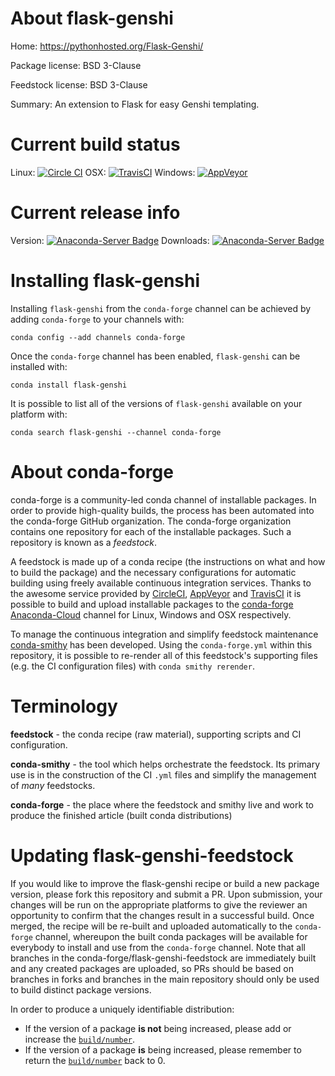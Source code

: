 About flask-genshi
==================

Home: https://pythonhosted.org/Flask-Genshi/

Package license: BSD 3-Clause

Feedstock license: BSD 3-Clause

Summary: An extension to Flask for easy Genshi templating.



Current build status
====================

Linux: [![Circle CI](https://circleci.com/gh/conda-forge/flask-genshi-feedstock.svg?style=shield)](https://circleci.com/gh/conda-forge/flask-genshi-feedstock)
OSX: [![TravisCI](https://travis-ci.org/conda-forge/flask-genshi-feedstock.svg?branch=master)](https://travis-ci.org/conda-forge/flask-genshi-feedstock)
Windows: [![AppVeyor](https://ci.appveyor.com/api/projects/status/github/conda-forge/flask-genshi-feedstock?svg=True)](https://ci.appveyor.com/project/conda-forge/flask-genshi-feedstock/branch/master)

Current release info
====================
Version: [![Anaconda-Server Badge](https://anaconda.org/conda-forge/flask-genshi/badges/version.svg)](https://anaconda.org/conda-forge/flask-genshi)
Downloads: [![Anaconda-Server Badge](https://anaconda.org/conda-forge/flask-genshi/badges/downloads.svg)](https://anaconda.org/conda-forge/flask-genshi)

Installing flask-genshi
=======================

Installing `flask-genshi` from the `conda-forge` channel can be achieved by adding `conda-forge` to your channels with:

```
conda config --add channels conda-forge
```

Once the `conda-forge` channel has been enabled, `flask-genshi` can be installed with:

```
conda install flask-genshi
```

It is possible to list all of the versions of `flask-genshi` available on your platform with:

```
conda search flask-genshi --channel conda-forge
```


About conda-forge
=================

conda-forge is a community-led conda channel of installable packages.
In order to provide high-quality builds, the process has been automated into the
conda-forge GitHub organization. The conda-forge organization contains one repository
for each of the installable packages. Such a repository is known as a *feedstock*.

A feedstock is made up of a conda recipe (the instructions on what and how to build
the package) and the necessary configurations for automatic building using freely
available continuous integration services. Thanks to the awesome service provided by
[CircleCI](https://circleci.com/), [AppVeyor](http://www.appveyor.com/)
and [TravisCI](https://travis-ci.org/) it is possible to build and upload installable
packages to the [conda-forge](https://anaconda.org/conda-forge)
[Anaconda-Cloud](http://docs.anaconda.org/) channel for Linux, Windows and OSX respectively.

To manage the continuous integration and simplify feedstock maintenance
[conda-smithy](http://github.com/conda-forge/conda-smithy) has been developed.
Using the ``conda-forge.yml`` within this repository, it is possible to re-render all of
this feedstock's supporting files (e.g. the CI configuration files) with ``conda smithy rerender``.


Terminology
===========

**feedstock** - the conda recipe (raw material), supporting scripts and CI configuration.

**conda-smithy** - the tool which helps orchestrate the feedstock.
                   Its primary use is in the construction of the CI ``.yml`` files
                   and simplify the management of *many* feedstocks.

**conda-forge** - the place where the feedstock and smithy live and work to
                  produce the finished article (built conda distributions)


Updating flask-genshi-feedstock
===============================

If you would like to improve the flask-genshi recipe or build a new
package version, please fork this repository and submit a PR. Upon submission,
your changes will be run on the appropriate platforms to give the reviewer an
opportunity to confirm that the changes result in a successful build. Once
merged, the recipe will be re-built and uploaded automatically to the
`conda-forge` channel, whereupon the built conda packages will be available for
everybody to install and use from the `conda-forge` channel.
Note that all branches in the conda-forge/flask-genshi-feedstock are
immediately built and any created packages are uploaded, so PRs should be based
on branches in forks and branches in the main repository should only be used to
build distinct package versions.

In order to produce a uniquely identifiable distribution:
 * If the version of a package **is not** being increased, please add or increase
   the [``build/number``](http://conda.pydata.org/docs/building/meta-yaml.html#build-number-and-string).
 * If the version of a package **is** being increased, please remember to return
   the [``build/number``](http://conda.pydata.org/docs/building/meta-yaml.html#build-number-and-string)
   back to 0.
